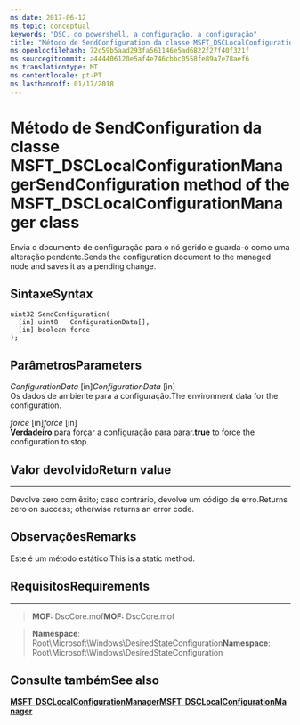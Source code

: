 ```yaml
---
ms.date: 2017-06-12
ms.topic: conceptual
keywords: "DSC, do powershell, a configuração, a configuração"
title: "Método de SendConfiguration da classe MSFT_DSCLocalConfigurationManager"
ms.openlocfilehash: 72c59b5aad293fa561146e5ad6822f27f40f321f
ms.sourcegitcommit: a444406120e5af4e746cbbc0558fe89a7e78aef6
ms.translationtype: MT
ms.contentlocale: pt-PT
ms.lasthandoff: 01/17/2018
---
```

# <a name="sendconfiguration-method-of-the-msftdsclocalconfigurationmanager-class"></a><span data-ttu-id="93df5-103">Método de SendConfiguration da classe MSFT_DSCLocalConfigurationManager</span><span class="sxs-lookup"><span data-stu-id="93df5-103">SendConfiguration method of the MSFT_DSCLocalConfigurationManager class</span></span>

<span data-ttu-id="93df5-104">Envia o documento de configuração para o nó gerido e guarda-o como uma alteração pendente.</span><span class="sxs-lookup"><span data-stu-id="93df5-104">Sends the configuration document to the managed node and saves it as a pending change.</span></span>

<a name="syntax"></a><span data-ttu-id="93df5-105">Sintaxe</span><span class="sxs-lookup"><span data-stu-id="93df5-105">Syntax</span></span>
------

```mof
uint32 SendConfiguration(
  [in] uint8   ConfigurationData[],
  [in] boolean force
);
```

<a name="parameters"></a><span data-ttu-id="93df5-106">Parâmetros</span><span class="sxs-lookup"><span data-stu-id="93df5-106">Parameters</span></span>
----------

<span data-ttu-id="93df5-107">*ConfigurationData* \[in\]</span><span class="sxs-lookup"><span data-stu-id="93df5-107">*ConfigurationData* \[in\]</span></span>  
<span data-ttu-id="93df5-108">Os dados de ambiente para a configuração.</span><span class="sxs-lookup"><span data-stu-id="93df5-108">The environment data for the configuration.</span></span>

<span data-ttu-id="93df5-109">*force* \[in\]</span><span class="sxs-lookup"><span data-stu-id="93df5-109">*force* \[in\]</span></span>  
<span data-ttu-id="93df5-110">**Verdadeiro** para forçar a configuração para parar.</span><span class="sxs-lookup"><span data-stu-id="93df5-110">**true** to force the configuration to stop.</span></span>

## <a name="return-value"></a><span data-ttu-id="93df5-111">Valor devolvido</span><span class="sxs-lookup"><span data-stu-id="93df5-111">Return value</span></span>
------------

<span data-ttu-id="93df5-112">Devolve zero com êxito; caso contrário, devolve um código de erro.</span><span class="sxs-lookup"><span data-stu-id="93df5-112">Returns zero on success; otherwise returns an error code.</span></span>

## <a name="remarks"></a><span data-ttu-id="93df5-113">Observações</span><span class="sxs-lookup"><span data-stu-id="93df5-113">Remarks</span></span>

<span data-ttu-id="93df5-114">Este é um método estático.</span><span class="sxs-lookup"><span data-stu-id="93df5-114">This is a static method.</span></span>

## <a name="requirements"></a><span data-ttu-id="93df5-115">Requisitos</span><span class="sxs-lookup"><span data-stu-id="93df5-115">Requirements</span></span>
------------
><span data-ttu-id="93df5-116">**MOF:** DscCore.mof</span><span class="sxs-lookup"><span data-stu-id="93df5-116">**MOF:** DscCore.mof</span></span>

><span data-ttu-id="93df5-117">**Namespace**: Root\Microsoft\Windows\DesiredStateConfiguration</span><span class="sxs-lookup"><span data-stu-id="93df5-117">**Namespace**: Root\Microsoft\Windows\DesiredStateConfiguration</span></span>


## <a name="see-also"></a><span data-ttu-id="93df5-118">Consulte também</span><span class="sxs-lookup"><span data-stu-id="93df5-118">See also</span></span>


[<span data-ttu-id="93df5-119">**MSFT_DSCLocalConfigurationManager**</span><span class="sxs-lookup"><span data-stu-id="93df5-119">**MSFT_DSCLocalConfigurationManager**</span></span>](msft-dsclocalconfigurationmanager.md)


 

 



